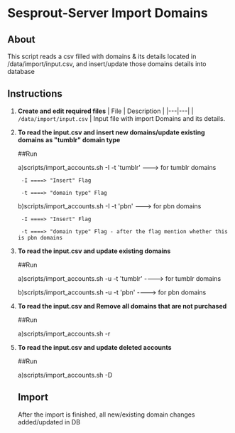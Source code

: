 # Sesprout-Server Import Domains

## About
This script reads a csv filled with domains & its details located in /data/import/input.csv, and insert/update 
those domains details into database

## Instructions

1. **Create and edit required files**
    |  File |  Description |
    |---|---|
    | ``/data/import/input.csv``  |  Input file with import Domains and its details.

2. **To read the input.csv and insert new domains/update existing domains as "tumblr" domain type**
	
	##Run

	a)scripts/import_accounts.sh -I -t 'tumblr'  ---> for tumblr domains

		-I ====> "Insert" Flag

		-t ====> "domain type" Flag

	b)scripts/import_accounts.sh -I -t 'pbn'  ---> for pbn domains

		-I ====> "Insert" Flag

		-t ====> "domain type" Flag - after the flag mention whether this is pbn domains	

3. **To read the input.csv and update existing domains**

	##Run

	a)scripts/import_accounts.sh -u -t 'tumblr'   ----> for tumblr domains

	b)scripts/import_accounts.sh -u -t 'pbn'      ----> for pbn domains


4. **To read the input.csv and Remove all domains that are not purchased**

    ##Run

	a)scripts/import_accounts.sh -r

5. **To read the input.csv and update deleted accounts**

    ##Run

	a)scripts/import_accounts.sh -D


   ## Import
   After the import is finished, all new/existing domain changes added/updated in DB

